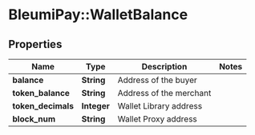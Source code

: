 # BleumiPay::WalletBalance

## Properties

Name | Type | Description | Notes
------------ | ------------- | ------------- | -------------
**balance** | **String** | Address of the buyer | 
**token_balance** | **String** | Address of the merchant | 
**token_decimals** | **Integer** | Wallet Library address | 
**block_num** | **String** | Wallet Proxy address | 

